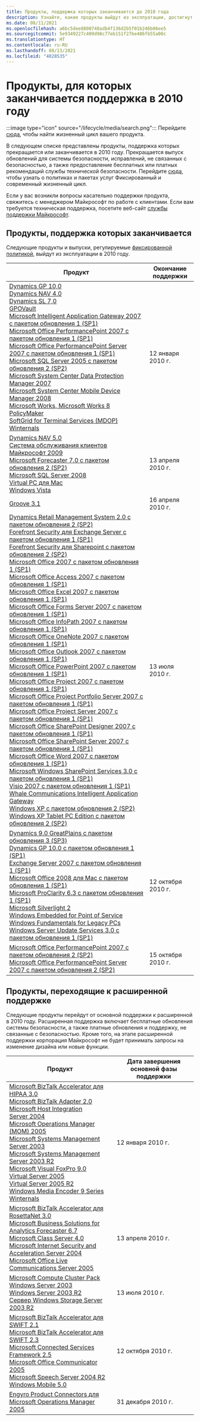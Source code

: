 ```yaml
---
title: Продукты, поддержка которых заканчивается до 2010 года
description: Узнайте, какие продукты выйдут из эксплуатации, достигнут конца поддержки или перейдут от основной поддержки к расширенной в 2010 году.
ms.date: 08/11/2021
ms.openlocfilehash: a6bc5dee8800748adb4f136d2b5f01b246b06ee5
ms.sourcegitcommit: 5e9349227c409d98c77eb151f27be486fb55a00c
ms.translationtype: HT
ms.contentlocale: ru-RU
ms.lasthandoff: 08/13/2021
ms.locfileid: "4028535"
---
```

# <a name="products-ending-support-in-2010"></a>Продукты, для которых заканчивается поддержка в 2010 году

:::image type="icon" source="/lifecycle/media/search.png":::
Перейдите [сюда](/lifecycle/products/), чтобы найти жизненный цикл вашего продукта.

В следующем списке представлены продукты, поддержка которых прекращается или заканчивается в 2010 году. Прекращается выпуск обновлений для системы безопасности, исправлений, не связанных с безопасностью, а также предоставление бесплатных или платных рекомендаций службы технической безопасности. Перейдите [сюда](/lifecycle/overview/product-end-of-support-overview), чтобы узнать о политиках и пакетах услуг Фиксированный и современный жизненный цикл.

Если у вас возникли вопросы касательно поддержки продукта, свяжитесь с менеджером Майкрософт по работе с клиентами. Если вам требуется техническая поддержка, посетите веб-сайт [службы поддержки Майкрософт](https://support.microsoft.com/contactus/?ws=support).





## <a name="products-reaching-end-of-support"></a>Продукты, поддержка которых заканчивается

Следующие продукты и выпуски, регулируемые [фиксированной политикой](/lifecycle/policies/fixed), выйдут из эксплуатации в 2010 году.

| Продукт | Окончание поддержки |
| --- | --- |
| [Dynamics GP 10,0](/lifecycle/products/dynamics-gp-100?branch=live)<br>[Dynamics NAV 4,0](/lifecycle/products/dynamics-nav-40?branch=live)<br>[Dynamics SL 7,0](/lifecycle/products/dynamics-sl-70?branch=live)<br>[GPOVault](/lifecycle/products/gpovault?branch=live)<br>[Microsoft Intelligent Application Gateway 2007 с пакетом обновления 1 (SP1)](/lifecycle/products/intelligent-application-gateway-2007?branch=live)<br>[Microsoft Office PerformancePoint 2007 с пакетом обновления 1 (SP1)](/lifecycle/products/microsoft-office-performancepoint-2007?branch=live)<br>[Microsoft Office PerformancePoint Server 2007 с пакетом обновления 1 (SP1)](/lifecycle/products/microsoft-office-performancepoint-server-2007?branch=live)<br>[Microsoft SQL Server 2005 с пакетом обновления 2 (SP2)](/lifecycle/products/microsoft-sql-server-2005?branch=live)<br>[Microsoft System Center Data Protection Manager 2007](/lifecycle/products/microsoft-system-center-data-protection-manager-2007?branch=live)<br>[Microsoft System Center Mobile Device Manager 2008](/lifecycle/products/microsoft-system-center-mobile-device-manager-2008?branch=live)<br>[Microsoft Works, Microsoft Works 8](/lifecycle/products/microsoft-works?branch=live)<br>[PolicyMaker](/lifecycle/products/policymaker?branch=live)<br>[SoftGrid for Terminal Services (MDOP)](/lifecycle/products/softgrid-for-terminal-server-mdop?branch=live)<br>[Winternals](/lifecycle/products/winternals?branch=live)<br> | 12 января 2010 г. |
| [Dynamics NAV 5.0](/lifecycle/products/dynamics-nav-50?branch=live)<br>[Система обслуживания клиентов Майкрософт 2009](/lifecycle/products/microsoft-customer-care-framework-2009?branch=live)<br>[Microsoft Forecaster 7.0 с пакетом обновления 2 (SP2)](/lifecycle/products/microsoft-forecaster-70?branch=live)<br>[Microsoft SQL Server 2008](/lifecycle/products/microsoft-sql-server-2008?branch=live)<br>[Virtual PC для Mac](/lifecycle/products/virtual-pc-for-mac?branch=live)<br>[Windows Vista](/lifecycle/products/windows-vista?branch=live)<br> | 13 апреля 2010 г. |
| [Groove 3.1](/lifecycle/products/groove-31?branch=live)<br> | 16 апреля 2010 г. |
| [Dynamics Retail Management System 2.0 с пакетом обновления 2 (SP2)](/lifecycle/products/dynamics-retail-management-system-20?branch=live)<br>[Forefront Security для Exchange Server с пакетом обновления 1 (SP1)](/lifecycle/products/forefront-security-for-exchange-server?branch=live)<br>[Forefront Security для Sharepoint с пакетом обновления 2 (SP2)](/lifecycle/products/forefront-security-for-sharepoint?branch=live)<br>[Microsoft Office 2007 с пакетом обновления 1 (SP1)](/lifecycle/products/microsoft-office-2007?branch=live)<br>[Microsoft Office Access 2007 с пакетом обновления 1 (SP1)](/lifecycle/products/microsoft-office-access-2007?branch=live)<br>[Microsoft Office Excel 2007 с пакетом обновления 1 (SP1)](/lifecycle/products/microsoft-office-excel-2007?branch=live)<br>[Microsoft Office Forms Server 2007 с пакетом обновления 1 (SP1)](/lifecycle/products/microsoft-office-forms-server-2007?branch=live)<br>[Microsoft Office InfoPath 2007 с пакетом обновления 1 (SP1)](/lifecycle/products/microsoft-office-infopath-2007?branch=live)<br>[Microsoft Office OneNote 2007 с пакетом обновления 1 (SP1)](/lifecycle/products/microsoft-office-onenote-2007?branch=live)<br>[Microsoft Office Outlook 2007 с пакетом обновления 1 (SP1)](/lifecycle/products/microsoft-office-outlook-2007?branch=live)<br>[Microsoft Office PowerPoint 2007 с пакетом обновления 1 (SP1)](/lifecycle/products/microsoft-office-powerpoint-2007?branch=live)<br>[Microsoft Office Project 2007 с пакетом обновления 1 (SP1)](/lifecycle/products/microsoft-office-project-2007?branch=live)<br>[Microsoft Office Project Portfolio Server 2007 с пакетом обновления 1 (SP1)](/lifecycle/products/microsoft-office-project-portfolio-server-2007?branch=live)<br>[Microsoft Office Project Server 2007 с пакетом обновления 1 (SP1)](/lifecycle/products/microsoft-office-project-server-2007?branch=live)<br>[Microsoft Office SharePoint Designer 2007 с пакетом обновления 1 (SP1)](/lifecycle/products/microsoft-office-sharepoint-designer-2007?branch=live)<br>[Microsoft Office SharePoint Server 2007 с пакетом обновления 1 (SP1)](/lifecycle/products/microsoft-office-sharepoint-server-2007?branch=live)<br>[Microsoft Office Word 2007 с пакетом обновления 1 (SP1)](/lifecycle/products/microsoft-office-word-2007?branch=live)<br>[Microsoft Windows SharePoint Services 3.0 с пакетом обновления 1 (SP1)](/lifecycle/products/microsoft-windows-sharepoint-services-30?branch=live)<br>[Visio 2007 с пакетом обновления 1 (SP1)](/lifecycle/products/visio-2007?branch=live)<br>[Whale Communications Intelligent Application Gateway](/lifecycle/products/whale-communications-intelligent-application-gateway?branch=live)<br>[Windows XP с пакетом обновления 2 (SP2)](/lifecycle/products/windows-xp?branch=live)<br>[Windows XP Tablet PC Edition с пакетом обновления 2 (SP2)](/lifecycle/products/windows-xp-tablet-pc-edition?branch=live)<br> | 13 июля 2010 г. |
| [Dynamics 9.0 GreatPlains с пакетом обновления 3 (SP3)](/lifecycle/products/dynamics-90-greatplains?branch=live)<br>[Dynamics GP 10.0 с пакетом обновления 1 (SP1)](/lifecycle/products/dynamics-gp-100?branch=live)<br>[Exchange Server 2007 с пакетом обновления 1 (SP1)](/lifecycle/products/exchange-server-2007?branch=live)<br>[Microsoft Office 2008 для Mac с пакетом обновления 1 (SP1)](/lifecycle/products/microsoft-office-2008-for-mac?branch=live)<br>[Microsoft ProClarity 6.3 с пакетом обновления 1 (SP1)](/lifecycle/products/microsoft-proclarity-63?branch=live)<br>[Microsoft Silverlight 2](/lifecycle/products/microsoft-silverlight-2?branch=live)<br>[Windows Embedded for Point of Service](/lifecycle/products/windows-embedded-for-point-of-service?branch=live)<br>[Windows Fundamentals for Legacy PCs](/lifecycle/products/windows-fundamentals-for-legacy-pcs?branch=live)<br>[Windows Server Update Services 3.0 с пакетом обновления 1 (SP1)](/lifecycle/products/windows-server-update-services-30?branch=live)<br> | 12 октября 2010 г. |
| [Microsoft Office PerformancePoint 2007 с пакетом обновления 2 (SP2)](/lifecycle/products/microsoft-office-performancepoint-2007?branch=live)<br>[Microsoft Office PerformancePoint Server 2007 с пакетом обновления 2 (SP2)](/lifecycle/products/microsoft-office-performancepoint-server-2007?branch=live)<br> | 15 октября 2010 г. |


## <a name="products-moving-to-extended-support"></a>Продукты, переходящие к расширенной поддержке

Следующие продукты перейдут от основной поддержки к расширенной в 2010 году. Расширенная поддержка включает бесплатные обновления системы безопасности, а также платные обновления и поддержку, не связанные с безопасностью. Кроме того, на этапе расширенной поддержки корпорация Майкрософт не будет принимать запросы на изменение дизайна или новые функции.

| Продукт | Дата завершения основной фазы поддержки |
| --- | --- |
| [Microsoft BizTalk Accelerator для HIPAA 3.0](/lifecycle/products/microsoft-biztalk-accelerator-for-hipaa-30?branch=live)<br>[Microsoft BizTalk Adapter 2.0](/lifecycle/products/microsoft-biztalk-adapter-20?branch=live)<br>[Microsoft Host Integration Server 2004](/lifecycle/products/microsoft-host-integration-server-2004?branch=live)<br>[Microsoft Operations Manager (MOM) 2005](/lifecycle/products/microsoft-operations-manager-2005?branch=live)<br>[Microsoft Systems Management Server 2003](/lifecycle/products/microsoft-systems-management-server-2003?branch=live)<br>[Microsoft Systems Management Server 2003 R2](/lifecycle/products/microsoft-systems-management-server-2003-r2?branch=live)<br>[Microsoft Visual FoxPro 9.0](/lifecycle/products/microsoft-visual-foxpro-90?branch=live)<br>[Virtual Server 2005](/lifecycle/products/virtual-server-2005?branch=live)<br>[Virtual Server 2005 R2](/lifecycle/products/virtual-server-2005-r2?branch=live)<br>[Windows Media Encoder 9 Series](/lifecycle/products/windows-media-encoder-9-series?branch=live)<br>[Winternals](/lifecycle/products/winternals?branch=live)<br> | 12 января 2010 г. |
| [Microsoft BizTalk Accelerator для RosettaNet 3.0](/lifecycle/products/microsoft-biztalk-accelerator-for-rosettanet-30?branch=live)<br>[Microsoft Business Solutions for Analytics Forecaster 6.7](/lifecycle/products/microsoft-business-solutions-for-analytics-forecaster-67?branch=live)<br>[Microsoft Class Server 4.0](/lifecycle/products/microsoft-class-server-40?branch=live)<br>[Microsoft Internet Security and Acceleration Server 2004](/lifecycle/products/microsoft-internet-security-and-acceleration-server-2004?branch=live)<br>[Microsoft Office Live Communications Server 2005](/lifecycle/products/microsoft-office-live-communications-server-2005?branch=live)<br> | 13 апреля 2010 г. |
| [Microsoft Compute Cluster Pack](/lifecycle/products/microsoft-compute-cluster-pack?branch=live)<br>[Windows Server 2003](/lifecycle/products/windows-server-2003-?branch=live)<br>[Windows Server 2003 R2](/lifecycle/products/windows-server-2003-r2?branch=live)<br>[Сервер Windows Storage Server 2003 R2](/lifecycle/products/windows-storage-server-2003-r2?branch=live)<br> | 13 июля 2010 г. |
| [Microsoft BizTalk Accelerator для SWIFT 2.1](/lifecycle/products/microsoft-biztalk-accelerator-for-swift-21?branch=live)<br>[Microsoft BizTalk Accelerator для SWIFT 2.3](/lifecycle/products/microsoft-biztalk-accelerator-for-swift-23?branch=live)<br>[Microsoft Connected Services Framework 2.5](/lifecycle/products/microsoft-connected-services-framework-25?branch=live)<br>[Microsoft Office Communicator 2005](/lifecycle/products/microsoft-office-communicator-2005?branch=live)<br>[Microsoft Speech Server 2004 R2](/lifecycle/products/microsoft-speech-server-2004-r2?branch=live)<br>[Windows Mobile 5.0](/lifecycle/products/windows-mobile-50?branch=live)<br> | 12 октября 2010 г. |
| [Engyro Product Connectors для Microsoft Operations Manager 2005](/lifecycle/products/engyro-product-connectors-for-microsoft-operations-manager-2005?branch=live)<br> | 31 декабря 2010 г. |
